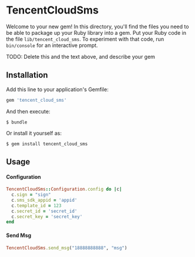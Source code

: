 # TencentCloudSms

Welcome to your new gem! In this directory, you'll find the files you need to be able to package up your Ruby library into a gem. Put your Ruby code in the file `lib/tencent_cloud_sms`. To experiment with that code, run `bin/console` for an interactive prompt.

TODO: Delete this and the text above, and describe your gem

## Installation

Add this line to your application's Gemfile:

```ruby
gem 'tencent_cloud_sms'
```

And then execute:

    $ bundle

Or install it yourself as:

    $ gem install tencent_cloud_sms

## Usage

#### Configuration

```ruby
TencentCloudSms::Configuration.config do |c|
  c.sign = "sign"
  c.sms_sdk_appid = 'appid'
  c.template_id = 123
  c.secret_id = 'secret_id'
  c.secret_key = 'secret_key'
end
```
#### Send Msg

```ruby
TencentCloudSms.send_msg("18888888888", "msg")
```

